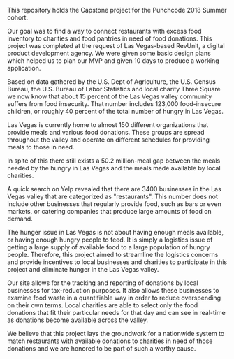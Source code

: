 This repository holds the Capstone project for the Punchcode 2018 Summer cohort.

Our goal was to find a way to connect restaurants with excess food inventory to charities and food pantries in need of food donations. This project was completed at the request of Las Vegas-based RevUnit, a digital product development agency. We were given some basic design plans which helped us to plan our MVP and given 10 days to produce a working application.

Based on data gathered by the U.S. Dept of Agriculture, the U.S. Census Bureau, the U.S. Bureau of Labor Statistics and local charity Three Square we now know that about 15 percent of the Las Vegas valley community suffers from food insecurity. That number includes 123,000 food-insecure children, or roughly 40 percent of the total number of hungry in Las Vegas.

Las Vegas is currently home to almost 150 different organizations that provide meals and various food donations. These groups are spread throughout the valley and operate on different schedules for providing meals to those in need.

In spite of this there still exists a 50.2 million-meal gap between the meals needed by the hungry in Las Vegas and the meals made available by local charities.

A quick search on Yelp revealed that there are 3400 businesses in the Las Vegas valley that are categorized as "restaurants". This number does not include other businesses that regularly provide food, such as bars or even markets, or catering companies that produce large amounts of food on demand.

The hunger issue in Las Vegas is not about having enough meals available, or having enough hungry people to feed. It is simply a logistics issue of getting a large supply of available food to a large population of hungry people. Therefore, this project aimed to streamline the logistics concerns and provide incentives to local businesses and charities to participate in this project and eliminate hunger in the Las Vegas valley.

Our site allows for the tracking and reporting of donations by local businesses for tax-reduction purposes. It also allows these businesses to examine food waste in a quantifiable way in order to reduce overspending on their own terms. Local charities are able to select only the food donations that fit their particular needs for that day and can see in real-time as donations become available across the valley.

We believe that this project lays the groundwork for a nationwide system to match restaurants with available donations to charities in need of those donations and we are honored to be part of such a worthy cause.


